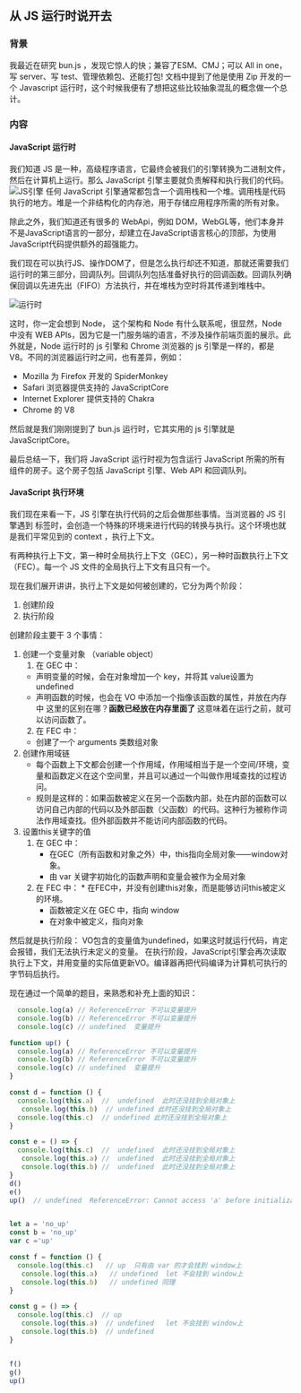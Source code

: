 ## 从 JS 运行时说开去

### 背景
我最近在研究 bun.js ，发现它惊人的快；兼容了ESM、CMJ；可以 All in one，写 server、写 test、管理依赖包、还能打包! 文档中提到了他是使用 Zip 开发的一个 Javascript 运行时，这个时候我便有了想把这些比较抽象混乱的概念做一个总计。

### 内容

#### JavaScript 运行时
我们知道 JS 是一种，高级程序语言，它最终会被我们的引擎转换为二进制文件，然后在计算机上运行。那么 JavaScript 引擎主要就负责解释和执行我们的代码。
![JS引擎](https://bucket-for-image.s3.bitiful.net/JS引擎.jpeg "引擎")
任何 JavaScript 引擎通常都包含一个调用栈和一个堆。调用栈是代码执行的地方。堆是一个非结构化的内存池，用于存储应用程序所需的所有对象。

除此之外，我们知道还有很多的 WebApi，例如 DOM，WebGL等，他们本身并不是JavaScript语言的一部分，却建立在JavaScript语言核心的顶部，为使用JavaScript代码提供额外的超强能力。

我们现在可以执行JS、操作DOM了，但是怎么执行却还不知道，那就还需要我们运行时的第三部分，回调队列。回调队列包括准备好执行的回调函数。回调队列确保回调以先进先出（FIFO）方法执行，并在堆栈为空时将其传递到堆栈中。


![运行时](https://bucket-for-image.s3.bitiful.net/运行时.jpeg?no-wait=on "运行时")

这时，你一定会想到 Node， 这个架构和 Node 有什么联系呢，很显然，Node 中没有 WEB APIs，因为它是一门服务端的语言，不涉及操作前端页面的展示。此外就是，Node 运行时的 js 引擎和 Chrome 浏览器的 js 引擎是一样的，都是 V8。不同的浏览器运行时之间，也有差异，例如：
* Mozilla 为 Firefox 开发的 SpiderMonkey
* Safari 浏览器提供支持的 JavaScriptCore
* Internet Explorer 提供支持的 Chakra
* Chrome 的 V8

然后就是我们刚刚提到了 bun.js 运行时，它其实用的 js 引擎就是 JavaScriptCore。

最后总结一下，我们将 JavaScript 运行时视为包含运行 JavaScript 所需的所有组件的房子。这个房子包括 JavaScript 引擎、Web API 和回调队列。


#### JavaScript 执行环境
我们现在来看一下，JS 引擎在执行代码的之后会做那些事情。当浏览器的 JS 引擎遇到 <scrip t> 标签时，会创造一个特殊的环境来进行代码的转换与执行。这个环境也就是我们平常见到的 context ，执行上下文。

有两种执行上下文，第一种时全局执行上下文（GEC），另一种时函数执行上下文 （FEC）。每一个 JS 文件的全局执行上下文有且只有一个。

现在我们展开讲讲，执行上下文是如何被创建的，它分为两个阶段：
1. 创建阶段
2. 执行阶段

创建阶段主要干 3 个事情：
1. 创建一个变量对象 （variable object）
   1. 在 GEC 中：
     * 声明变量的时候，会在对象增加一个 key，并将其 value设置为 undefined
     * 声明函数的时候，也会在 VO 中添加一个指像该函数的属性，并放在内存中
  这里的区别在哪？**函数已经放在内存里面了** 这意味着在运行之前，就可以访问函数了。
   2. 在 FEC 中：
     * 创建了一个 arguments 类数组对象 
2. 创建作用域链
      * 每个函数上下文都会创建一个作用域，作用域相当于是一个空间/环境，变量和函数定义在这个空间里，并且可以通过一个叫做作用域查找的过程访问。
      * 规则是这样的：如果函数被定义在另一个函数内部，处在内部的函数可以访问自己内部的代码以及外部函数（父函数）的代码。这种行为被称作词法作用域查找。但外部函数并不能访问内部函数的代码。
3. 设置this关键字的值
     1. 在 GEC 中：
        * 在GEC（所有函数和对象之外）中，this指向全局对象——window对象。
        * 由 var 关键字初始化的函数声明和变量会被作为全局对象
      2. 在 FEC 中：
        * 在FEC中，并没有创建this对象，而是能够访问this被定义的环境。
          * 函数被定义在 GEC 中，指向 window
          * 在对象中被定义，指向对象

然后就是执行阶段：
VO包含的变量值为undefined，如果这时就运行代码，肯定会报错，我们无法执行未定义的变量。
在执行阶段，JavaScript引擎会再次读取执行上下文，并用变量的实际值更新VO。编译器再把代码编译为计算机可执行的字节码后执行。


现在通过一个简单的题目，来熟悉和补充上面的知识：

``` js
  console.log(a) // ReferenceError 不可以变量提升
  console.log(b) // ReferenceError 不可以变量提升
  console.log(c) // undefined  变量提升

function up() {  
  console.log(a) // ReferenceError 不可以变量提升
  console.log(b) // ReferenceError 不可以变量提升
  console.log(c) // undefined  变量提升
}

const d = function () {
  console.log(this.a)  //  undefined  此时还没挂到全局对象上
   console.log(this.b)  // undefined 此时还没挂到全局对象上
  console.log(this.c)  // undefined 此时还没挂到全局对象上
}

const e = () => {
  console.log(this.c)  //  undefined  此时还没挂到全局对象上
   console.log(this.a) //  undefined  此时还没挂到全局对象上
   console.log(this.b) //  undefined  此时还没挂到全局对象上
}
d()  
e() 
up()  // undefined  ReferenceError: Cannot access 'a' before initialization


let a = 'no_up'
const b = 'no_up'
var c ='up'

const f = function () {
  console.log(this.c)   // up  只有由 var 的才会挂到 window上 
   console.log(this.a)   // undefined  let 不会挂到 window上
   console.log(this.b)   // undefined 同理
}

const g = () => { 
  console.log(this.c)  // up  
   console.log(this.a)  // undefined   let 不会挂到 window上
   console.log(this.b)  // undefined 
}


f()
g()
up()
```

